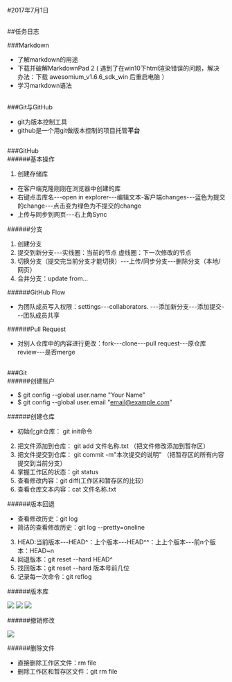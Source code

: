 #2017年7月1日  
##  
##任务日志  

###Markdown   

* 了解markdown的用途
* 下载并破解MarkdownPad 2   ( 遇到了在win10下html渲染错误的问题，解决办法：下载 awesomium_v1.6.6_sdk_win 后重启电脑 ）
* 学习markdown语法  

##  
###Git与GitHub  

* git为版本控制工具
* github是一个用git做版本控制的项目托管**平台**

##  
###GitHub  
######基本操作   

1. 创建存储库
* 在客户端克隆刚刚在浏览器中创建的库
* 右键点击库名---open in explorer---编辑文本-客户端changes---蓝色为提交的change---点击变为绿色为不提交的change
* 上传与同步到网页---右上角Sync  

######分支  

1. 创建分支
2. 提交到新分支---实线圈：当前的节点 虚线圈：下一次修改的节点
3. 切换分支（提交完当前分支才能切换）---上传/同步分支---删除分支（本地/网页）
4. 合并分支：update from...   

######GitHub Flow   

* 为团队成员写入权限：settings---collaborators.  ---添加新分支---添加提交---团队成员共享  

######Pull Request   

* 对别人仓库中的内容进行更改：fork---clone---pull request---原仓库review---是否merge  

##  
###Git  
######创建账户   

* $ git config --global user.name "Your Name"
* $ git config --global user.email "email@example.com"  

######创建仓库   

* 初始化git仓库： git init命令
2. 把文件添加到仓库： git add 文件名称.txt  （把文件修改添加到暂存区）
3. 把文件提交到仓库： git commit -m"本次提交的说明"  （把暂存区的所有内容提交到当前分支）
4. 掌握工作区的状态：git status
5. 查看修改内容：git diff(工作区和暂存区的比较）
6. 查看仓库文本内容：cat 文件名称.txt   

######版本回退   

* 查看修改历史：git log 
* 简洁的查看修改历史：git log --pretty=oneline 
3. HEAD:当前版本---HEAD^：上个版本---HEAD^^：上上个版本---前n个版本：HEAD~n
4. 回退版本：git reset --hard HEAD^
5. 找回版本：git reset --hard 版本号前几位
6. 记录每一次命令：git reflog   

######版本库   

![]()![](http://i.imgur.com/d6x9BrL.jpg)
![](http://i.imgur.com/uegK5G3.jpg)
![](http://i.imgur.com/ioj2n5A.jpg)

######撤销修改   

![](http://i.imgur.com/gVVaTru.png)

######删除文件   

* 直接删除工作区文件：rm file
* 删除工作区和暂存区文件：git rm file




